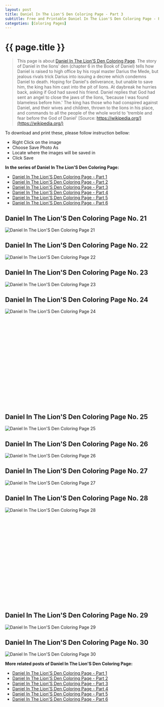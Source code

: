```yaml
---
layout: post
title: Daniel In The Lion'S Den Coloring Page - Part 3
subtitle: Free and Printable Daniel In The Lion'S Den Coloring Page - Part 3
categoties: [Coloring Pages]
---
```

{{ page.title }}
================
> This page is about [Daniel In The Lion'S Den Coloring Page](https://freecoloringpages.github.io/). The story of Daniel in the lions' den (chapter 6 in the Book of Daniel) tells how Daniel is raised to high office by his royal master Darius the Mede, but jealous rivals trick Darius into issuing a decree which condemns Daniel to death. Hoping for Daniel's deliverance, but unable to save him, the king has him cast into the pit of lions. At daybreak he hurries back, asking if God had saved his friend. Daniel replies that God had sent an angel to close the jaws of the lions, 'because I was found blameless before him.' The king has those who had conspired against Daniel, and their wives and children, thrown to the lions in his place, and commands to all the people of the whole world to 'tremble and fear before the God of Daniel' [Source: https://wikipedia.org/](https://wikipedia.org/)

To download and print these, please follow instruction bellow:
* Right Click on the image 
* Choose Save Photo As 
* Locate where the images will be saved in 
* Click Save

**In the series of Daniel In The Lion'S Den Coloring Page:**

* [Daniel In The Lion'S Den Coloring Page - Part 1](https://freecoloringpages.github.io/2017/12/04/Daniel-In-The-Lion'S-Den-Coloring-Page-part-1.html)
* [Daniel In The Lion'S Den Coloring Page - Part 2](https://freecoloringpages.github.io/2017/12/04/Daniel-In-The-Lion'S-Den-Coloring-Page-part-2.html)
* [Daniel In The Lion'S Den Coloring Page - Part 3](https://freecoloringpages.github.io/2017/12/04/Daniel-In-The-Lion'S-Den-Coloring-Page-part-3.html)
* [Daniel In The Lion'S Den Coloring Page - Part 4](https://freecoloringpages.github.io/2017/12/04/Daniel-In-The-Lion'S-Den-Coloring-Page-part-4.html)
* [Daniel In The Lion'S Den Coloring Page - Part 5](https://freecoloringpages.github.io/2017/12/04/Daniel-In-The-Lion'S-Den-Coloring-Page-part-5.html)
* [Daniel In The Lion'S Den Coloring Page - Part 6](https://freecoloringpages.github.io/2017/12/04/Daniel-In-The-Lion'S-Den-Coloring-Page-part-6.html)

## Daniel In The Lion'S Den Coloring Page No. 21
![Daniel In The Lion'S Den Coloring Page 21](https://freecoloringpages.github.io/img2/Daniel-In-The-Lion'S-Den-Coloring-Page%20(21).jpg "Daniel In The Lion'S Den Coloring Page 21")

## Daniel In The Lion'S Den Coloring Page No. 22
![Daniel In The Lion'S Den Coloring Page 22](https://freecoloringpages.github.io/img2/Daniel-In-The-Lion'S-Den-Coloring-Page%20(22).jpg "Daniel In The Lion'S Den Coloring Page 22")

## Daniel In The Lion'S Den Coloring Page No. 23
![Daniel In The Lion'S Den Coloring Page 23](https://freecoloringpages.github.io/img2/Daniel-In-The-Lion'S-Den-Coloring-Page%20(23).jpg "Daniel In The Lion'S Den Coloring Page 23")

## Daniel In The Lion'S Den Coloring Page No. 24
![Daniel In The Lion'S Den Coloring Page 24](https://freecoloringpages.github.io/img2/Daniel-In-The-Lion'S-Den-Coloring-Page%20(24).jpg "Daniel In The Lion'S Den Coloring Page 24")

<script async src="//pagead2.googlesyndication.com/pagead/js/adsbygoogle.js"></script><!-- Texxtonly --><ins class="adsbygoogle" style="display:inline-block;width:336px;height:280px" data-ad-client="ca-pub-6753140515841889" data-ad-slot="3207852233"></ins><script>(adsbygoogle = window.adsbygoogle || []).push({}); </script>

## Daniel In The Lion'S Den Coloring Page No. 25
![Daniel In The Lion'S Den Coloring Page 25](https://freecoloringpages.github.io/img2/Daniel-In-The-Lion'S-Den-Coloring-Page%20(25).jpg "Daniel In The Lion'S Den Coloring Page 25")

## Daniel In The Lion'S Den Coloring Page No. 26
![Daniel In The Lion'S Den Coloring Page 26](https://freecoloringpages.github.io/img2/Daniel-In-The-Lion'S-Den-Coloring-Page%20(26).jpg "Daniel In The Lion'S Den Coloring Page 26")

## Daniel In The Lion'S Den Coloring Page No. 27
![Daniel In The Lion'S Den Coloring Page 27](https://freecoloringpages.github.io/img2/Daniel-In-The-Lion'S-Den-Coloring-Page%20(27).jpg "Daniel In The Lion'S Den Coloring Page 27")

## Daniel In The Lion'S Den Coloring Page No. 28
![Daniel In The Lion'S Den Coloring Page 28](https://freecoloringpages.github.io/img2/Daniel-In-The-Lion'S-Den-Coloring-Page%20(28).jpg "Daniel In The Lion'S Den Coloring Page 28")

<script async src="//pagead2.googlesyndication.com/pagead/js/adsbygoogle.js"></script><!-- Texxtonly --><ins class="adsbygoogle" style="display:inline-block;width:336px;height:280px" data-ad-client="ca-pub-6753140515841889" data-ad-slot="3207852233"></ins><script>(adsbygoogle = window.adsbygoogle || []).push({}); </script>

## Daniel In The Lion'S Den Coloring Page No. 29
![Daniel In The Lion'S Den Coloring Page 29](https://freecoloringpages.github.io/img2/Daniel-In-The-Lion'S-Den-Coloring-Page%20(29).jpg "Daniel In The Lion'S Den Coloring Page 29")

## Daniel In The Lion'S Den Coloring Page No. 30
![Daniel In The Lion'S Den Coloring Page 30](https://freecoloringpages.github.io/img2/Daniel-In-The-Lion'S-Den-Coloring-Page%20(30).jpg "Daniel In The Lion'S Den Coloring Page 30")

**More related posts of Daniel In The Lion'S Den Coloring Page:**

* [Daniel In The Lion'S Den Coloring Page - Part 1](https://freecoloringpages.github.io/2017/12/04/Daniel-In-The-Lion'S-Den-Coloring-Page-part-1.html)
* [Daniel In The Lion'S Den Coloring Page - Part 2](https://freecoloringpages.github.io/2017/12/04/Daniel-In-The-Lion'S-Den-Coloring-Page-part-2.html)
* [Daniel In The Lion'S Den Coloring Page - Part 3](https://freecoloringpages.github.io/2017/12/04/Daniel-In-The-Lion'S-Den-Coloring-Page-part-3.html)
* [Daniel In The Lion'S Den Coloring Page - Part 4](https://freecoloringpages.github.io/2017/12/04/Daniel-In-The-Lion'S-Den-Coloring-Page-part-4.html)
* [Daniel In The Lion'S Den Coloring Page - Part 5](https://freecoloringpages.github.io/2017/12/04/Daniel-In-The-Lion'S-Den-Coloring-Page-part-5.html)
* [Daniel In The Lion'S Den Coloring Page - Part 6](https://freecoloringpages.github.io/2017/12/04/Daniel-In-The-Lion'S-Den-Coloring-Page-part-6.html)

